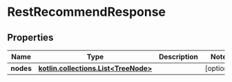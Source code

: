 
# RestRecommendResponse

## Properties
| Name | Type | Description | Notes |
| ------------ | ------------- | ------------- | ------------- |
| **nodes** | [**kotlin.collections.List&lt;TreeNode&gt;**](TreeNode.md) |  |  [optional] |

